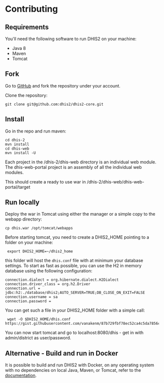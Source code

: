 # Contributing

## Requirements

You'll need the following software to run DHIS2 on your machine:

- Java 8
- Maven
- Tomcat

## Fork

Go to [GitHub](https://github.com/dhis2/dhis2-core) and fork the repository under your account.

Clone the repository:

    git clone git@github.com:dhis2/dhis2-core.git

## Install

Go in the repo and run maven:

    cd dhis-2
    mvn install
    cd dhis-web
    mvn install -U

Each project in the /dhis-2/dhis-web directory is an individual web module. The dhis-web-portal project is an assembly of all the individual web modules.

This should create a ready to use war in /dhis-2/dhis-web/dhis-web-portal/target

## Run locally

Deploy the war in Tomcat using either the manager or a simple copy to the webapp directory:

    cp dhis.war /opt/tomcat/webapps

Before starting tomcat, you need to create a DHIS2_HOME pointing to a folder on your machine:

     export DHIS2_HOME=~/dhis2_home 

this folder will host the `dhis.conf` file with at minimum your database settings. To start as fast as possible, you can use the H2 in memory database using the following configuration:

```properties
connection.dialect = org.hibernate.dialect.H2Dialect
connection.driver_class = org.h2.Driver
connection.url = jdbc:h2:./database/dhis2;AUTO_SERVER=TRUE;DB_CLOSE_ON_EXIT=FALSE
connection.username = sa
connection.password =
```

You can get such a file in your DHIS2_HOME folder with a simple call:

     wget -O $DHIS2_HOME/dhis.conf https://gist.githubusercontent.com/vanakenm/87b729fbf78ec52ca4c5da7856c62584/raw/9554680c8ab62d7f2bbecc3847406fa17d551a2e/dhis.conf 

You can now start tomcat and go to localhost:8080/dhis - get in with admin/district as user/password.

## Alternative - Build and run in Docker

It is possible to build and run DHIS2 with Docker, on any operating system with no dependencies on local Java, Maven, or Tomcat, refer to the [documentation](https://github.com/dhis2/dhis2-core/blob/master/docker/README.md).
